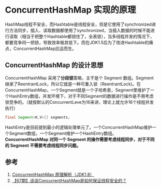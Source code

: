 # ConcurrentHashMap 实现的原理

HashMap线程不安全，而Hashtable是线程安全，但是它使用了synchronized进行方法同步，插入、读取数据都使用了synchronized，当插入数据的时候不能进行读取（相当于把整个Hashtable都锁住了，全表锁），当多线程并发的情况下，都要竞争同一把锁，导致效率极其低下。而在JDK1.5后为了改进Hashtable的痛点，ConcurrentHashMap应运而生。

## ConcurrentHashMap 的设计思想

ConcurrentHashMap 采用了**分段锁**策略，主干是个 Segment 数组。Segment继承了ReentrantLock，所以它就是一种可重入锁（ReentrantLock)。在ConcurrentHashMap，一个Segment就是一个子哈希表，Segment里维护了一个HashEntry数组，并发环境下，对于不同Segment的数据进行操作是不用考虑锁竞争的。（就按默认的ConcurrentLeve为16来讲，理论上就允许16个线程并发执行）

```java
final Segment<K,V>[] segments;
```

HashEntry是目前提到最小的逻辑处理单元了。一个ConcurrentHashMap维护一个Segment数组，一个Segment维护一个HashEntry数组。**ConcurrentHashMap 对同一个 Segment 的操作需要考虑线程同步，对于不同的 Segment 不需要考虑线程同步问题。**

## 参考

1. [ConcurrentHashMap 原理解析（JDK1.8）](https://www.jianshu.com/p/d10256f0ebea)
2. [【67期】谈谈ConcurrentHashMap是如何保证线程安全的？](https://zhuanlan.zhihu.com/p/139423275)
